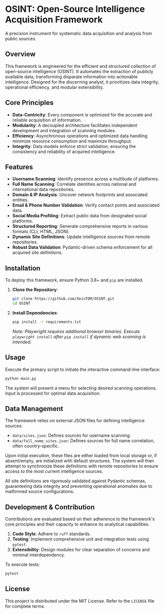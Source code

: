 # OSINT: Open-Source Intelligence Acquisition Framework

A precision instrument for systematic data acquisition and analysis from public sources.

## Overview

This framework is engineered for the efficient and structured collection of open-source intelligence (OSINT). It automates the extraction of publicly available data, transforming disparate information into actionable intelligence. Designed for the discerning analyst, it prioritizes data integrity, operational efficiency, and modular extensibility.

## Core Principles

*   **Data-Centricity**: Every component is optimized for the accurate and reliable acquisition of information.
*   **Modularity**: A decoupled architecture facilitates independent development and integration of scanning modules.
*   **Efficiency**: Asynchronous operations and optimized data handling minimize resource consumption and maximize throughput.
*   **Integrity**: Data models enforce strict validation, ensuring the consistency and reliability of acquired intelligence.

## Features

*   **Username Scanning**: Identify presence across a multitude of platforms.
*   **Full Name Scanning**: Correlate identities across national and international data repositories.
*   **Domain & IP Analysis**: Uncover network footprints and associated entities.
*   **Email & Phone Number Validation**: Verify contact points and associated data.
*   **Social Media Profiling**: Extract public data from designated social platforms.
*   **Structured Reporting**: Generate comprehensive reports in various formats (CLI, HTML, JSON).
*   **Dynamic Site Definitions**: Update intelligence sources from remote repositories.
*   **Robust Data Validation**: Pydantic-driven schema enforcement for all acquired site definitions.

## Installation

To deploy this framework, ensure Python 3.8+ and `pip` are installed.

1.  **Clone the Repository**:
    ```bash
    git clone https://github.com/XeinTDM/OSINT.git
    cd OSINT
    ```
2.  **Install Dependencies**:
    ```bash
    pip install -r requirements.txt
    ```
    *Note: Playwright requires additional browser binaries. Execute `playwright install` after `pip install` if dynamic web scanning is intended.*

## Usage

Execute the primary script to initiate the interactive command-line interface:

```bash
python main.py
```

The system will present a menu for selecting desired scanning operations. Input is processed for optimal data acquisition.

## Data Management

The framework relies on external JSON files for defining intelligence sources:

*   `data/sites.json`: Defines sources for username scanning.
*   `data/full_name_sites.json`: Defines sources for full name correlation, often country-specific.

Upon initial execution, these files are either loaded from local storage or, if absent/empty, are initialized with default structures. The system will then attempt to synchronize these definitions with remote repositories to ensure access to the most current intelligence sources.

All site definitions are rigorously validated against Pydantic schemas, guaranteeing data integrity and preventing operational anomalies due to malformed source configurations.

## Development & Contribution

Contributions are evaluated based on their adherence to the framework's core principles and their capacity to enhance its analytical capabilities.

1.  **Code Style**: Adhere to `ruff` standards.
2.  **Testing**: Implement comprehensive unit and integration tests using `pytest`.
3.  **Extensibility**: Design modules for clear separation of concerns and minimal interdependency.

To execute tests:
```bash
pytest
```

## License

This project is distributed under the MIT License. Refer to the `LICENSE` file for complete terms.